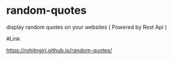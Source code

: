 # random-quotes
display random quotes on your websites ( Powered by Rest Api )

#Link

https://rohitngiri.github.io/random-quotes/
